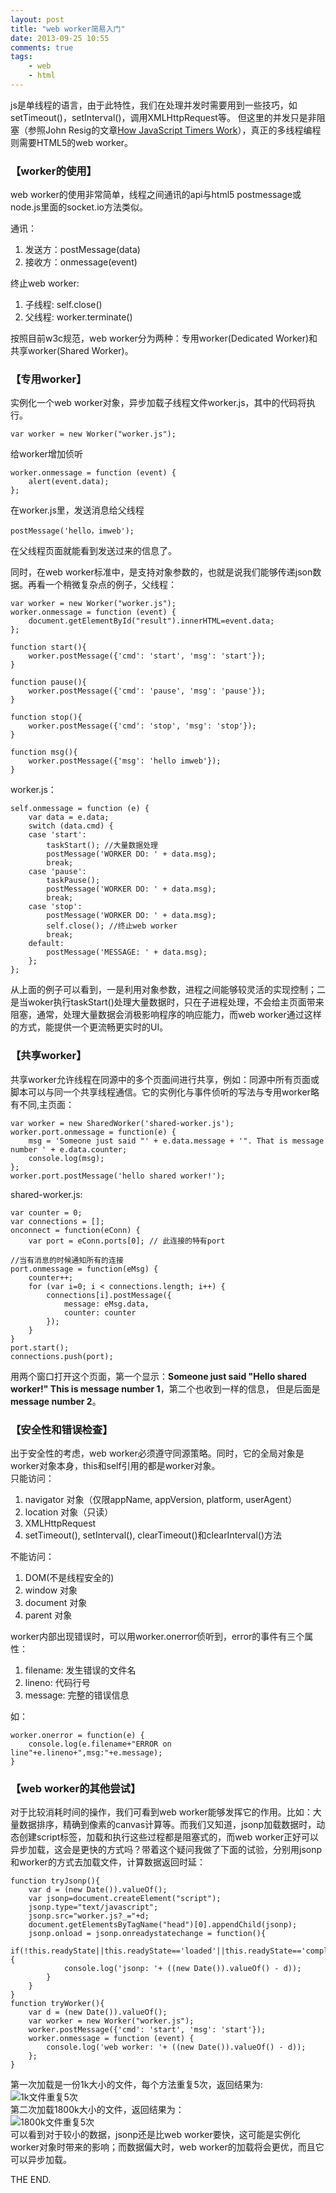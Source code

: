 ```yaml
---
layout: post
title: "web worker简易入门"
date: 2013-09-25 10:55
comments: true
tags: 
	- web 
	- html
---
```


js是单线程的语言，由于此特性，我们在处理并发时需要用到一些技巧，如setTimeout()，setInterval()，调用XMLHttpRequest等。
但这里的并发只是非阻塞（参照John Resig的文章[How JavaScript Timers Work](http://ejohn.org/blog/how-javascript-timers-work/)），真正的多线程编程则需要HTML5的web worker。

### **【worker的使用】**
web worker的使用非常简单，线程之间通讯的api与html5 postmessage或node.js里面的socket.io方法类似。

通讯：      

1. 发送方：postMessage(data)      
2. 接收方：onmessage(event)

终止web worker:        

1. 子线程: self.close()
2. 父线程: worker.terminate()

按照目前w3c规范，web worker分为两种：专用worker(Dedicated Worker)和共享worker(Shared Worker)。
### **【专用worker】**
实例化一个web worker对象，异步加载子线程文件worker.js，其中的代码将执行。

    var worker = new Worker("worker.js");

给worker增加侦听

    worker.onmessage = function (event) {
        alert(event.data);
    };

在worker.js里，发送消息给父线程     

	postMessage('hello，imweb');
    
在父线程页面就能看到发送过来的信息了。

同时，在web worker标准中，是支持对象参数的，也就是说我们能够传递json数据。再看一个稍微复杂点的例子，父线程：

	var worker = new Worker("worker.js");
	worker.onmessage = function (event) {
		document.getElementById("result").innerHTML=event.data;
	};

	function start(){
		worker.postMessage({'cmd': 'start', 'msg': 'start'});
	}

	function pause(){
		worker.postMessage({'cmd': 'pause', 'msg': 'pause'});
	}

	function stop(){
		worker.postMessage({'cmd': 'stop', 'msg': 'stop'});
	}

	function msg(){
		worker.postMessage({'msg': 'hello imweb'});
	}

worker.js：

	self.onmessage = function (e) {
		var data = e.data;
	  	switch (data.cmd) {
	    case 'start':
	    	taskStart(); //大量数据处理
	      	postMessage('WORKER DO: ' + data.msg);
	      	break;
	    case 'pause':
	    	taskPause();
	      	postMessage('WORKER DO: ' + data.msg);
	      	break;
	    case 'stop':
	      	postMessage('WORKER DO: ' + data.msg);
	      	self.close(); //终止web worker
	      	break;
	    default:
	      	postMessage('MESSAGE: ' + data.msg);
	  	};
	};

从上面的例子可以看到，一是利用对象参数，进程之间能够较灵活的实现控制；二是当woker执行taskStart()处理大量数据时，只在子进程处理，不会给主页面带来阻塞，通常，处理大量数据会消极影响程序的响应能力，而web worker通过这样的方式，能提供一个更流畅更实时的UI。

### **【共享worker】**
共享worker允许线程在同源中的多个页面间进行共享，例如：同源中所有页面或脚本可以与同一个共享线程通信。它的实例化与事件侦听的写法与专用worker略有不同,主页面：

	var worker = new SharedWorker('shared-worker.js');
	worker.port.onmessage = function(e) {
	    msg = 'Someone just said "' + e.data.message + '". That is message number ' + e.data.counter;
	    console.log(msg);
	};
	worker.port.postMessage('hello shared worker!');

shared-worker.js:        

	var counter = 0;
	var connections = [];
	onconnect = function(eConn) {
   		var port = eConn.ports[0]; // 此连接的特有port

   	//当有消息的时候通知所有的连接
   	port.onmessage = function(eMsg) { 
       	counter++;
       	for (var i=0; i < connections.length; i++) {
           	connections[i].postMessage({
               	message: eMsg.data,
               	counter: counter
           	});
       	}
   	}
   	port.start();
   	connections.push(port);

用两个窗口打开这个页面，第一个显示：**Someone just said "Hello shared worker!" This is message number 1**，第二个也收到一样的信息，
但是后面是**message number 2**。

### **【安全性和错误检查】**
出于安全性的考虑，web worker必须遵守同源策略。同时，它的全局对象是worker对象本身，this和self引用的都是worker对象。   
只能访问：

1. navigator 对象（仅限appName, appVersion, platform, userAgent）
2. location 对象（只读）
3. XMLHttpRequest
4. setTimeout(), setInterval(), clearTimeout()和clearInterval()方法

不能访问：

1. DOM(不是线程安全的)
2. window 对象
3. document 对象
4. parent 对象

worker内部出现错误时，可以用worker.onerror侦听到，error的事件有三个属性：      

1. filename: 发生错误的文件名
2. lineno: 代码行号
3. message: 完整的错误信息

如：

	worker.onerror = function(e) {
		console.log(e.filename+"ERROR on line"+e.lineno+",msg:"+e.message);
	}

### **【web worker的其他尝试】**
对于比较消耗时间的操作，我们可看到web worker能够发挥它的作用。比如：大量数据排序，精确到像素的canvas计算等。而我们又知道，jsonp加载数据时，动态创建script标签，加载和执行这些过程都是阻塞式的，而web worker正好可以异步加载，这会是更快的方式吗？带着这个疑问我做了下面的试验，分别用jsonp和worker的方式去加载文件，计算数据返回时延：

	function tryJsonp(){
		var d = (new Date()).valueOf();
		var jsonp=document.createElement("script");  
	    jsonp.type="text/javascript";  
	    jsonp.src="worker.js?_="+d;  
	    document.getElementsByTagName("head")[0].appendChild(jsonp);
	    jsonp.onload = jsonp.onreadystatechange = function(){  
		   	if(!this.readyState||this.readyState=='loaded'||this.readyState=='complete'){  
		   		console.log('jsonp: '+ ((new Date()).valueOf() - d));
			}  
		}
	}
	function tryWorker(){
		var d = (new Date()).valueOf();
		var worker = new Worker("worker.js");
		worker.postMessage({'cmd': 'start', 'msg': 'start'});
		worker.onmessage = function (event) {
			console.log('web worker: '+ ((new Date()).valueOf() - d));
		};
	}

第一次加载是一份1k大小的文件，每个方法重复5次，返回结果为:         
![1k文件重复5次](/assets/blogImg/web_worker1.png)  
第二次加载1800k大小的文件，返回结果为：             
![1800k文件重复5次](/assets/blogImg/web_worker2.png)  
可以看到对于较小的数据，jsonp还是比web worker要快，这可能是实例化worker对象时带来的影响；而数据偏大时，web worker的加载将会更优，而且它可以异步加载。

THE END.